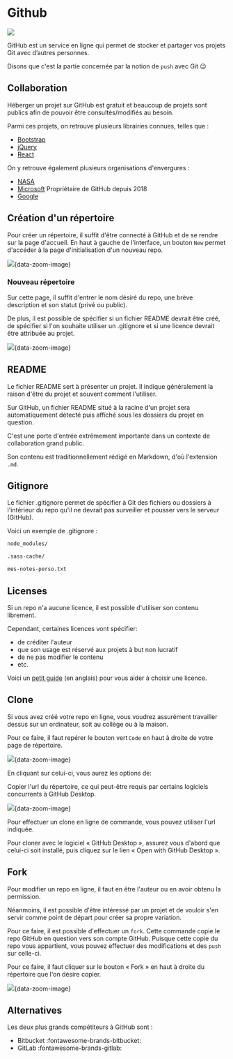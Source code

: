 # Github

![](../assets/images/github-banner.webp)

GitHub est un service en ligne qui permet de stocker et partager vos projets Git avec d’autres personnes.

Disons que c'est la partie concernée par la notion de `push` avec Git :wink:

## Collaboration

Héberger un projet sur GitHub est gratuit et beaucoup de projets sont publics afin de pouvoir être consultés/modifiés au besoin.

Parmi ces projets, on retrouve plusieurs librairies connues, telles que :

* [Bootstrap](https://github.com/twbs/bootstrap)
* [jQuery](https://github.com/jquery/jquery)
* [React](https://github.com/facebook/react)

On y retrouve également plusieurs organisations d'envergures :

* [NASA](https://github.com/nasa)
* [Microsoft](https://github.com/microsoft) Propriétaire de GitHub depuis 2018
* [Google](https://github.com/google)

## Création d'un répertoire

Pour créer un répertoire, il suffit d'être connecté à GitHub et de se rendre sur la page d'accueil. En haut à gauche de l'interface, un bouton `New` permet d'accéder à la page d'initialisation d'un nouveau repo.

![](../assets/images/github-new.png){data-zoom-image}

### Nouveau répertoire

Sur cette page, il suffit d'entrer le nom désiré du repo, une brève description et son statut (privé ou public).

De plus, il est possible de spécifier si un fichier README devrait être créé, de spécifier si l'on souhaite utiliser un .gitignore et si une licence devrait être attribuée au projet.

![](../assets/images/github-new-configs.png){data-zoom-image}

## README

Le fichier README sert à présenter un projet. Il indique généralement la raison d'être du projet et souvent comment l'utiliser.

Sur GitHub, un fichier README situé à la racine d'un projet sera automatiquement détecté puis affiché sous les dossiers du projet en question.

C'est une porte d'entrée extrêmement importante dans un contexte de collaboration grand public.

Son contenu est traditionnellement rédigé en Markdown, d'où l'extension `.md`.

## Gitignore

Le fichier .gitignore permet de spécifier à Git des fichiers ou dossiers à l'intérieur du repo qu'il ne devrait pas surveiller et pousser vers le serveur (GitHub).

Voici un exemple de .gitignore :

```bash title=".gitignore"
node_modules/

.sass-cache/

mes-notes-perso.txt
```

## Licenses

Si un repo n'a aucune licence, il est possible d'utiliser son contenu librement.

Cependant, certaines licences vont spécifier:

* de créditer l'auteur
* que son usage est réservé aux projets à but non lucratif
* de ne pas modifier le contenu
* etc.

Voici un [petit guide](https://choosealicense.com/) (en anglais) pour vous aider à choisir une licence.

## Clone

Si vous avez créé votre repo en ligne, vous voudrez assurément travailler dessus sur un ordinateur, soit au collège ou à la maison.

Pour ce faire, il faut repérer le bouton vert `Code` en haut à droite de votre page de répertoire.

![](../assets/images/github-code-btn.png){data-zoom-image}

En cliquant sur celui-ci, vous aurez les options de:

Copier l'url du répertoire, ce qui peut-être requis par certains logiciels concurrents à GitHub Desktop.

![](../assets/images/github-code-popup.png){data-zoom-image}

Pour effectuer un clone en ligne de commande, vous pouvez utiliser l'url indiquée.

Pour cloner avec le logiciel « GitHub Desktop », assurez vous d'abord que celui-ci soit installé, puis cliquez sur le lien « Open with GitHub Desktop ».

## Fork

Pour modifier un repo en ligne, il faut en être l'auteur ou en avoir obtenu la permission.

Néanmoins, il est possible d'être intéressé par un projet et de vouloir s'en servir comme point de départ pour créer sa propre variation.

Pour ce faire, il est possible d'effectuer un `fork`. Cette commande copie le repo GitHub en question vers son compte GitHub. Puisque cette copie du repo vous appartient, vous pouvez effectuer des modifications et des `push` sur celle-ci.

Pour ce faire, il faut cliquer sur le bouton « Fork » en haut à droite du répertoire que l'on désire copier.

![](../assets/images/github-code-btn.png){data-zoom-image}

## Alternatives

Les deux plus grands compétiteurs à GitHub sont :

* Bitbucket :fontawesome-brands-bitbucket:
* GitLab :fontawesome-brands-gitlab: